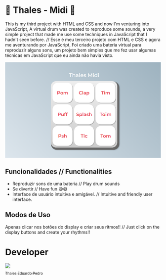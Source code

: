 # 🎵 Thales - Midi 🎵

This is my third project with HTML and CSS and now I'm venturing into JavaScript,
A virtual drum was created to reproduce some sounds, a very simple project that made me use some techniques
in JavaScript that I hadn't seen before. // Esse é meu terceiro projeto com HTML e CSS e agora me aventurando por JavaScript,
Foi criado uma bateria virtual para reproduzir alguns sons, um projeto bem simples que me fez usar algumas técnicas
em JavaScript que eu ainda não havia visto.

![Mid Preview](thales-mid.png)

## Funcionalidades // Functionalities

- Reproduzir sons de uma bateria // Play drum sounds
- Se divertir // Have fun 😅😅
- Interface de usuário intuitiva e amigável. // Intuitive and friendly user interface.

## Modos de Uso ##

Apenas clicar nos botões do display e criar seus ritmos!! // Just click on the display buttons and create your rhythms!!

# Developer
 [<img loading="lazy" src="https://avatars.githubusercontent.com/u/89024257?v=4" width=115><br><sub>Thales Eduardo Pedro</sub>](https://github.com/thales32k0)
